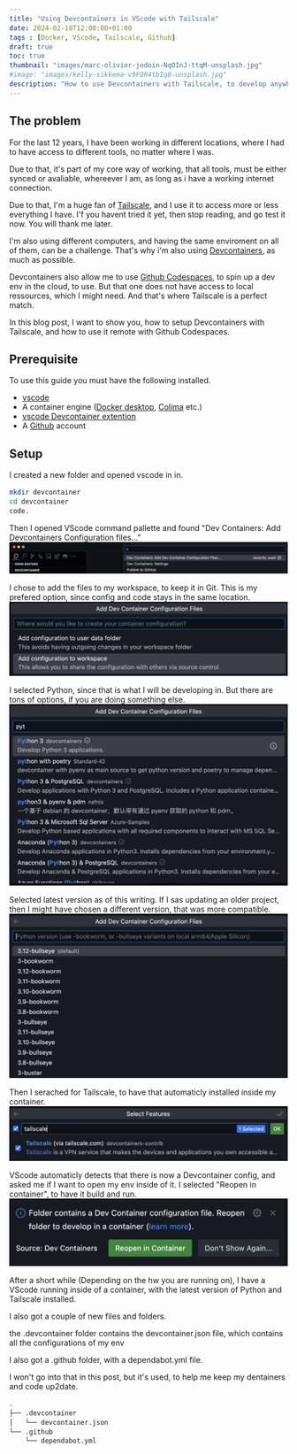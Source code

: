 ```yaml
---
title: "Using Devcontainers in VScode with Tailscale"
date: 2024-02-18T12:00:00+01:00
tags : [Docker, VScode, Tailscale, Github]
draft: true
toc: true
thumbnail: "images/marc-olivier-jodoin-NqOInJ-ttqM-unsplash.jpg"
#image: "images/kelly-sikkema-v9FQR4tbIq8-unsplash.jpg"
description: "How to use Devcontainers with Tailscale, to develop anywhere"
---
```

## The problem

For the last 12 years, I have been working in different locations, where I had to have access to different tools, no matter where I was.

Due to that, it's part of my core way of working, that all tools, must be either synced or avaliable, whereever I am, as long as i have a working internet connection.

Due to that, I'm a huge fan of [Tailscale](https://tailscale.com), and I use it to access more or less everything I have. I'f you havent tried it yet, then stop reading, and go test it now. You will thank me later. 

I'm also using different computers, and having the same enviroment on all of them, can be a challenge. 
That's why i'm also using [Devcontainers](https://code.visualstudio.com/docs/devcontainers/containers), as much as possible.

Devcontainers also allow me to use [Github Codespaces](https://github.com/features/codespaces), to spin up a dev env in the cloud, to use. But that one does not have access to local ressources, which I might need.
And that's where Tailscale is a perfect match.

In this blog post, I want to show you, how to setup Devcontainers with Tailscale, and how to use it remote with Github Codespaces.

## Prerequisite

To use this guide you must have the following installed.
- [vscode](https://code.visualstudio.com)
- A container engine ([Docker desktop](https://www.docker.com/products/docker-desktop/), [Colima](https://github.com/abiosoft/colima) etc.)
- [vscode Devcontainer extention](https://marketplace.visualstudio.com/items?itemName=ms-vscode-remote.remote-containers)
- A [Github](https://github.com) account


## Setup

I created a new folder and opened vscode in in.
```bash
mkdir devcontainer
cd devcontainer
code.
```

Then I opened VScode command pallette and found "Dev Containers: Add Devcontainers Configuration files..."
![image](images/1.png)

I chose to add the files to my workspace, to keep it in Git. This is my prefered option, since config and code stays in the same location.
![image](images/2.png)

I selected Python, since that is what I will be developing in. But there are tons of options, if you are doing something else.
![image](images/3.png)

Selected latest version as of this writing.
If I sas updating an older project, then I might have chosen a different version, that was more compatible.
![image](images/4.png)

Then I serached for Tailscale, to have that automaticly installed inside my container.
![image](images/5.png)

VScode automaticly detects that there is now a Devcontainer config, and asked me if I want to open my env inside of it. I selected "Reopen in container", to have it build and run.
![image](images/6.png)

After a short while (Depending on the hw you are running on), I have a VScode running inside of a container, with the latest version of Python and Tailscale installed.


I also got a couple of new files and folders.

the .devcontainer folder contains the devcontainer.json file, which contains all the configurations of my env

I also got a .github folder, with a dependabot.yml file. 

I won't go into that in this post, but it's used, to help me keep my dentainers and code up2date.

```bash
.
├── .devcontainer
│   └── devcontainer.json
└── .github
    └── dependabot.yml
```
